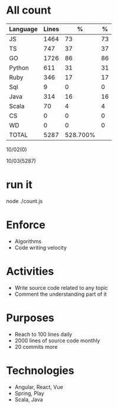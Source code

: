 # All count
|Language|Lines|%|%|
|----------|-------|--------|--------|
|JS   |1464|73|73|
|TS   |747|37|37|
|GO   |1726|86|86|
|Python |611|31|31|
|Ruby|346|17|17|
|Sql |9|0|0|
|Java |314|16|16|
|Scala|70|4|4|
|CS   |0|0|0|
|WD   |0|0|0|
|TOTAL|5287|528.700%|
10/02(0)

10/03(5287)


# run it
node ./count.js
    
# Enforce
* Algorithms
* Code writing velocity

# Activities
* Write source code related to any topic
* Comment the understanding part of it
    
# Purposes
* Reach to 100 lines daily
* 2000 lines of source code monthly
* 20 commits more

# Technologies
* Angular, React, Vue
* Spring, Play
* Scala, Java
